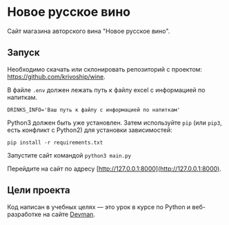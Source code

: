 # Новое русское вино

Сайт магазина авторского вина "Новое русское вино".

## Запуск

Необходимо скачать или склонировать репозиторий с проектом: https://github.com/krivoship/wine.

В файле `.env` должен лежать путь к файлу excel с информацией по напиткам.
```
DRINKS_INFO='Ваш путь к файлу с информацией по напиткам'
```
Python3 должен быть уже установлен. 
Затем используйте `pip` (или `pip3`, есть конфликт с Python2) для установки зависимостей:
```
pip install -r requirements.txt
```

Запустите сайт командой `python3 main.py`

Перейдите на сайт по адресу [http://127.0.0.1:8000](http://127.0.0.1:8000).

## Цели проекта

Код написан в учебных целях — это урок в курсе по Python и веб-разработке на сайте [Devman](https://dvmn.org).
